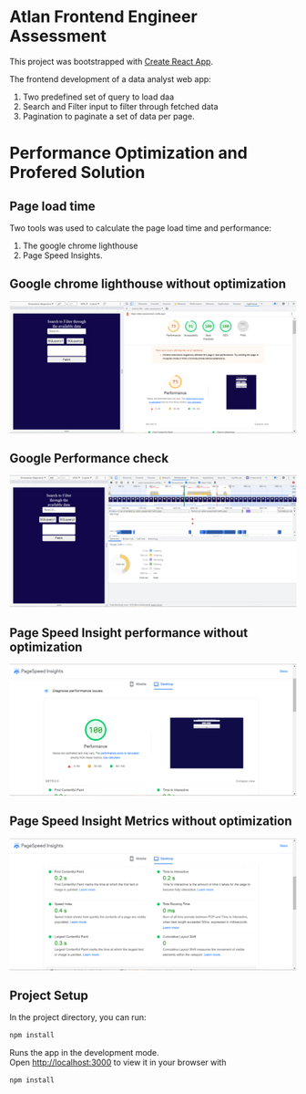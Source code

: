 # Atlan Frontend Engineer Assessment

This project was bootstrapped with [Create React App](https://github.com/facebook/create-react-app).

The frontend development of a data analyst web app:

1. Two predefined set of query to load daa
2. Search and Filter input to filter through fetched data
3. Pagination to paginate a set of data per page.


# Performance Optimization and Profered Solution


## Page load time
Two tools was used to calculate the page load time and performance:
1. The google chrome lighthouse
2. Page Speed Insights.

## Google chrome lighthouse without optimization
![Google Lighthoue](./public/ligthhouse_check.png)

## Google Performance check
![Google Performance check](./public/chrome_performance.png)

## Page Speed Insight performance without optimization
![Page speeed insght1](./public/performance.png)

## Page Speed Insight Metrics without optimization
![page speed metrics](./public/metrics.png)





## Project Setup

In the project directory, you can run:

``` sh
npm install
```

Runs the app in the development mode.\
Open [http://localhost:3000](http://localhost:3000) to view it in your browser with

``` sh
npm install
```